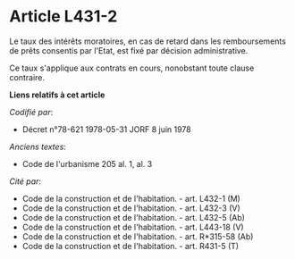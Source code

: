# Article L431-2

Le taux des intérêts moratoires, en cas de retard dans les remboursements de prêts consentis par l'Etat, est fixé par
décision administrative.

Ce taux s'applique aux contrats en cours, nonobstant toute clause contraire.

**Liens relatifs à cet article**

_Codifié par_:

  - Décret n°78-621 1978-05-31 JORF 8 juin 1978

_Anciens textes_:

  - Code de l'urbanisme 205 al. 1, al. 3

_Cité par_:

  - Code de la construction et de l'habitation. - art. L432-1 (M)
  - Code de la construction et de l'habitation. - art. L432-3 (V)
  - Code de la construction et de l'habitation. - art. L432-5 (Ab)
  - Code de la construction et de l'habitation. - art. L443-18 (V)
  - Code de la construction et de l'habitation. - art. R*315-58 (Ab)
  - Code de la construction et de l'habitation. - art. R431-5 (T)
